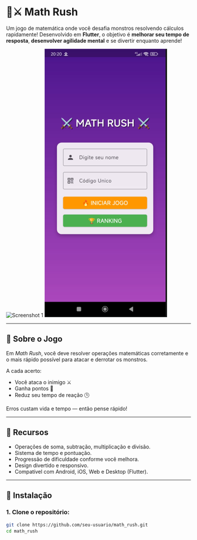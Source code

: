 # 🧠⚔️ Math Rush

Um jogo de matemática onde você desafia monstros resolvendo cálculos rapidamente! Desenvolvido em **Flutter**, o objetivo é **melhorar seu tempo de resposta**, **desenvolver agilidade mental** e se divertir enquanto aprende!

![Screenshot 1](screenshot_1.png)
![Screenshot 2](screenshot_2.png)

---

## 🚀 Sobre o Jogo

Em *Math Rush*, você deve resolver operações matemáticas corretamente e o mais rápido possível para atacar e derrotar os monstros.

A cada acerto:
- Você ataca o inimigo ⚔️
- Ganha pontos 🧮
- Reduz seu tempo de reação 🕒

Erros custam vida e tempo — então pense rápido!

---

## 🧩 Recursos

- Operações de soma, subtração, multiplicação e divisão.
- Sistema de tempo e pontuação.
- Progressão de dificuldade conforme você melhora.
- Design divertido e responsivo.
- Compatível com Android, iOS, Web e Desktop (Flutter).

---

## 📲 Instalação

### 1. Clone o repositório:

```bash
git clone https://github.com/seu-usuario/math_rush.git
cd math_rush
